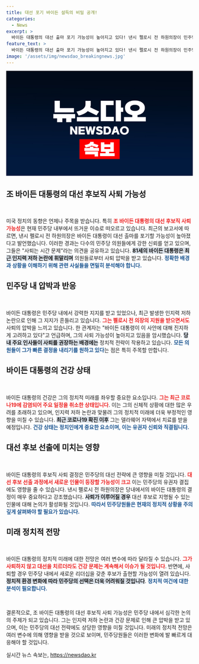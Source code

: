 ```yaml
---
title: 대선 포기 바이든 설득의 비밀 공개!
categories:
  - News
excerpt: >
  바이든 대통령의 대선 출마 포기 가능성이 높아지고 있다! 낸시 펠로시 전 하원의장이 민주당원들에게 압박하고 있는 가운데, 81세 바이든 대통령은 인지력 논란에 시달리고 있다. 그의 결정은 정치적 격변을 예고한다. 클릭하여 더 자세한 내용을 확인하세요!
feature_text: >
  바이든 대통령의 대선 출마 포기 가능성이 높아지고 있다! 낸시 펠로시 전 하원의장이 민주당원들에게 압박하고 있는 가운데, 81세 바이든 대통령은 인지력 논란에 시달리고 있다. 그의 결정은 정치적 격변을 예고한다. 클릭하여 더 자세한 내용을 확인하세요!
image: '/assets/img/newsdao_breakingnews.jpg'
---
```


<p><img src="/assets/img/newsdao_breakingnews.jpg" alt="flaretime 속보" /></p>

<h2 data-ke-size="size26">조 바이든 대통령의 대선 후보직 사퇴 가능성</h2>

<p data-ke-size="size16">&nbsp;</p>

<p>미국 정치의 동향은 언제나 주목을 받습니다. 특히 <b><span style="color: #ee2323;">조 바이든 대통령의 대선 후보직 사퇴 가능성</span></b>은 현재 민주당 내부에서 뜨거운 이슈로 떠오르고 있습니다. 최근의 보고서에 따르면, 낸시 펠로시 전 하원의장은 바이든 대통령이 대선 출마를 포기할 가능성이 높아졌다고 발언했습니다. 이러한 경과는 다수의 민주당 의원들에게 강한 신뢰를 얻고 있으며, 그들은 "사퇴는 시간 문제"라는 의견을 공유하고 있습니다. <b><span style="background-color: #21538527;">81세의 바이든 대통령은 최근 인지력 저하 논란에 휘말리며</span></b> 의원들로부터 사퇴 압박을 받고 있습니다. <b><span style="color: #1a5490;">정확한 배경과 상황을 이해하기 위해 관련 사실들을 면밀히 분석해야 합니다.</span></b></p>

<h2 data-ke-size="size26">민주당 내 압박과 반응</h2>

<p data-ke-size="size16">&nbsp;</p>

<p>바이든 대통령은 민주당 내에서 강력한 지지를 받고 있었으나, 최근 발생한 인지력 저하 논란으로 인해 그 지지가 흔들리고 있습니다. <b><span style="color: #ee2323;">그는 펠로시 전 의장의 지원을 받으면서도</span></b> 사퇴의 압박을 느끼고 있습니다. 한 관계자는 "바이든 대통령이 이 사안에 대해 진지하게 고려하고 있다"고 언급하며, 그의 사퇴 가능성이 높아지고 있음을 암시했습니다. <b><span style="background-color: #21538527;">당내 주요 인사들이 사퇴를 권장하는 배경에는</span></b> 정치적 전략이 작용하고 있습니다. <b><span style="color: #1a5490;">모든 의원들이 그가 빠른 결정을 내리기를 원하고 있다</span></b>는 점은 특히 주목할 만합니다.</p>

<h2 data-ke-size="size26">바이든 대통령의 건강 상태</h2>

<p data-ke-size="size16">&nbsp;</p>

<p>바이든 대통령의 건강은 그의 정치적 미래를 좌우할 중요한 요소입니다. <b><span style="color: #ee2323;">그는 최근 코로나19에 감염되어 주요 일정을 취소한 상태입니다</span></b>. 이는 그의 신체적 상황에 대한 많은 우려를 초래하고 있으며, 인지력 저하 논란과 맞물려 그의 정치적 미래에 더욱 부정적인 영향을 미칠 수 있습니다. <b><span style="background-color: #21538527;">최근 코로나19 확진 이후</span></b> 그는 델라웨어 자택에서 치료를 받을 예정입니다. <b><span style="color: #1a5490;">건강 상태는 정치인에게 중요한 요소이며, 이는 유권자 신뢰와 직결됩니다.</span></b></p>

<h2 data-ke-size="size26">대선 후보 선출에 미치는 영향</h2>

<p data-ke-size="size16">&nbsp;</p>

<p>바이든 대통령의 후보직 사퇴 결정은 민주당의 대선 전략에 큰 영향을 미칠 것입니다. <b><span style="color: #ee2323;">대선 후보 선출 과정에서 새로운 인물이 등장할 가능성이 크고</span></b> 이는 민주당의 유권자 결집에도 영향을 줄 수 있습니다. 낸시 펠로시 전 하원의장은 당내에서의 바이든 대통령의 결정이 매우 중요하다고 강조했습니다. <b><span style="background-color: #21538527;">사퇴가 이루어질 경우</span></b> 대선 후보로 지명될 수 있는 인물에 대해 논의가 활성화될 것입니다. <b><span style="color: #1a5490;">따라서 민주당원들은 현재의 정치적 상황을 주의 깊게 살펴봐야 할 필요가 있습니다.</span></b></p>

<h2 data-ke-size="size26">미래 정치적 전망</h2>

<p data-ke-size="size16">&nbsp;</p>

<p>바이든 대통령의 정치적 미래에 대한 전망은 여러 변수에 따라 달라질 수 있습니다. <b><span style="color: #ee2323;">그가 사퇴하지 않고 대선을 치르더라도 건강 문제는 계속해서 이슈가 될 것입니다</span></b>. 반면에, 사퇴할 경우 민주당 내에서 새로운 리더십을 갖춘 후보가 출현할 가능성이 열려 있습니다. <b><span style="background-color: #21538527;">정치적 환경 변화에 따라 민주당의 선택은 더욱 어려워질 것입니다</span></b>. <b><span style="color: #1a5490;">정치적 여건에 대한 분석이 필요합니다.</span></b></p>

<p data-ke-size="size16">&nbsp;</p>

<p>결론적으로, 조 바이든 대통령의 대선 후보직 사퇴 가능성은 민주당 내에서 심각한 논의의 주제가 되고 있습니다. 그는 인지력 저하 논란과 건강 문제로 인해 큰 압박을 받고 있으며, 이는 민주당의 대선 전략에도 상당한 영향을 미칠 것입니다. 미래의 정치적 전망은 여러 변수에 의해 영향을 받을 것으로 보이며, 민주당원들은 이러한 변화에 발 빠르게 대응해야 할 것입니다.</p>
실시간 뉴스 속보는, <a href="https://newsdao.kr" rel="dofollow">https://newsdao.kr</a>


